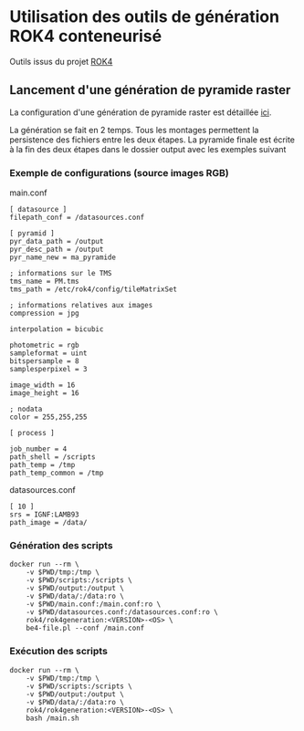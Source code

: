 # Utilisation des outils de génération ROK4 conteneurisé

Outils issus du projet [ROK4](https://github.com/rok4/rok4)


## Lancement d'une génération de pyramide raster

La configuration d'une génération de pyramide raster est détaillée [ici](https://github.com/rok4/rok4/tree/master/rok4generation).

La génération se fait en 2 temps. Tous les montages permettent la persistence des fichiers entre les deux étapes. La pyramide finale est écrite à la fin des deux étapes dans le dossier output avec les exemples suivant

### Exemple de configurations (source images RGB)

main.conf
```
[ datasource ]
filepath_conf = /datasources.conf

[ pyramid ]
pyr_data_path = /output
pyr_desc_path = /output
pyr_name_new = ma_pyramide

; informations sur le TMS
tms_name = PM.tms
tms_path = /etc/rok4/config/tileMatrixSet

; informations relatives aux images
compression = jpg

interpolation = bicubic

photometric = rgb
sampleformat = uint
bitspersample = 8
samplesperpixel = 3

image_width = 16
image_height = 16

; nodata
color = 255,255,255

[ process ]

job_number = 4
path_shell = /scripts
path_temp = /tmp
path_temp_common = /tmp
```

datasources.conf
```
[ 10 ]
srs = IGNF:LAMB93
path_image = /data/
```


### Génération des scripts

```
docker run --rm \
	-v $PWD/tmp:/tmp \
	-v $PWD/scripts:/scripts \
	-v $PWD/output:/output \
	-v $PWD/data/:/data:ro \
	-v $PWD/main.conf:/main.conf:ro \
	-v $PWD/datasources.conf:/datasources.conf:ro \
	rok4/rok4generation:<VERSION>-<OS> \
	be4-file.pl --conf /main.conf
```

### Exécution des scripts

```
docker run --rm \
	-v $PWD/tmp:/tmp \
	-v $PWD/scripts:/scripts \
	-v $PWD/output:/output \
	-v $PWD/data/:/data:ro \
	rok4/rok4generation:<VERSION>-<OS> \
	bash /main.sh
```